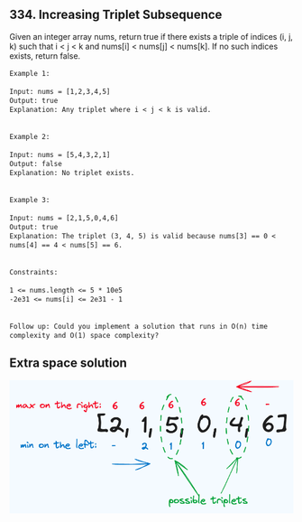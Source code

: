 ## 334. Increasing Triplet Subsequence
Given an integer array nums, return true if there exists a triple of indices (i, j, k) such that i < j < k and nums[i] < nums[j] < nums[k]. If no such indices exists, return false.

 
```
Example 1:

Input: nums = [1,2,3,4,5]
Output: true
Explanation: Any triplet where i < j < k is valid.


Example 2:

Input: nums = [5,4,3,2,1]
Output: false
Explanation: No triplet exists.


Example 3:

Input: nums = [2,1,5,0,4,6]
Output: true
Explanation: The triplet (3, 4, 5) is valid because nums[3] == 0 < nums[4] == 4 < nums[5] == 6.
 

Constraints:

1 <= nums.length <= 5 * 10e5
-2e31 <= nums[i] <= 2e31 - 1
 

Follow up: Could you implement a solution that runs in O(n) time complexity and O(1) space complexity?
```

## Extra space solution 

![img.png](img.png)
